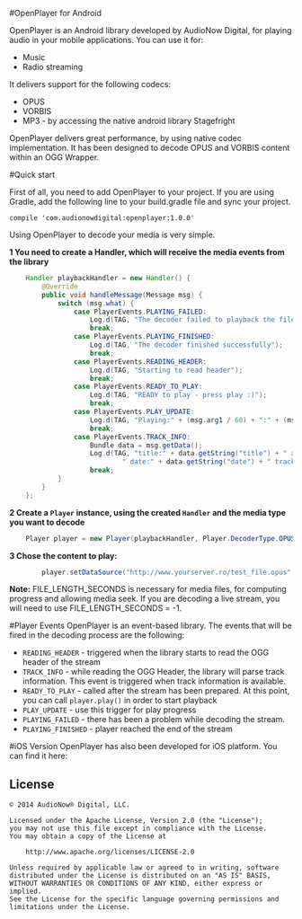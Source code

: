 #OpenPlayer for Android

OpenPlayer is an Android library developed by AudioNow Digital, for playing audio in your mobile applications. You can use it for:

*  Music
*  Radio streaming

It delivers support for the following codecs:

*  OPUS
*  VORBIS
*  MP3 - by accessing the native android library Stagefright

OpenPlayer delivers great performance, by using native codec implementation. It has been designed to decode OPUS and VORBIS content within an OGG Wrapper.


#Quick start

First of all, you need to add OpenPlayer to your project. If you are using Gradle, add the following line to your build.gradle file and sync your project.

`compile 'com.audionowdigital:openplayer:1.0.0'`


Using OpenPlayer to decode your media is very simple. 

**1 You need to create a Handler, which will receive the media events from the library**

```java
    Handler playbackHandler = new Handler() {
        @Override
        public void handleMessage(Message msg) {
            switch (msg.what) {
                case PlayerEvents.PLAYING_FAILED:
                    Log.d(TAG, "The decoder failed to playback the file, check logs for more details");
                    break;
                case PlayerEvents.PLAYING_FINISHED:
                    Log.d(TAG, "The decoder finished successfully");
                    break;
                case PlayerEvents.READING_HEADER:
                    Log.d(TAG, "Starting to read header");
                    break;
                case PlayerEvents.READY_TO_PLAY:
                    Log.d(TAG, "READY to play - press play :)");
                    break;
                case PlayerEvents.PLAY_UPDATE:
                    Log.d(TAG, "Playing:" + (msg.arg1 / 60) + ":" + (msg.arg1 % 60) + " (" + (msg.arg1) + "s)");
                    break;
                case PlayerEvents.TRACK_INFO:
                    Bundle data = msg.getData();
                    Log.d(TAG, "title:" + data.getString("title") + " artist:" + data.getString("artist") + " album:" + data.getString("album") +
                            " date:" + data.getString("date") + " track:" + data.getString("track"));
                    break;
            }
        }
    };
```

**2 Create a `Player` instance, using the created `Handler` and the media type you want to decode**

```java
    Player player = new Player(playbackHandler, Player.DecoderType.OPUS);
```

**3 Chose the content to play:**

```java
        player.setDataSource("http://www.yourserver.ro/test_file.opus", FILE_LENGTH_SECONDS);
```

**Note:** FILE_LENGTH_SECONDS is necessary for media files, for computing progress and allowing media seek. If you are decoding a live stream, you will need to use FILE_LENGTH_SECONDS = -1.

#Player Events
OpenPlayer is an event-based library. The events that will be fired in the decoding process are the following:

-  `READING_HEADER` - triggered when the library starts to read the OGG header of the stream
-  `TRACK_INFO` - while reading the OGG Header, the library will parse track information. This event is triggered when track information is available.
-  `READY_TO_PLAY` - called after the stream has been prepared. At this point, you can call `player.play()` in order to start playback
-  `PLAY_UPDATE` - use this trigger for play progress
-  `PLAYING_FAILED` - there has been a problem while decoding the stream.
-  `PLAYING_FINISHED` - player reached the end of the stream


#iOS Version
OpenPlayer has also been developed for iOS platform. You can find it here:



License
-------

	© 2014 AudioNow® Digital, LLC.

    Licensed under the Apache License, Version 2.0 (the "License");
    you may not use this file except in compliance with the License.
    You may obtain a copy of the License at
    
        http://www.apache.org/licenses/LICENSE-2.0
    
    Unless required by applicable law or agreed to in writing, software
    distributed under the License is distributed on an "AS IS" BASIS,
    WITHOUT WARRANTIES OR CONDITIONS OF ANY KIND, either express or implied.
    See the License for the specific language governing permissions and
    limitations under the License.
